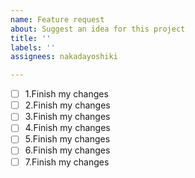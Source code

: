 ```yaml
---
name: Feature request
about: Suggest an idea for this project
title: ''
labels: ''
assignees: nakadayoshiki

---
```


- [ ] 1.Finish my changes
- [ ] 2.Finish my changes
- [ ] 3.Finish my changes
- [ ] 4.Finish my changes
- [ ] 5.Finish my changes
- [ ] 6.Finish my changes
- [ ] 7.Finish my changes
